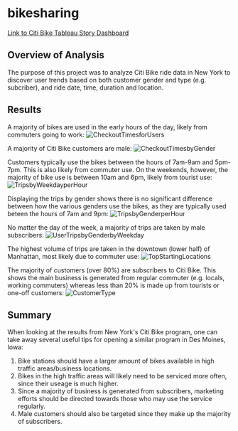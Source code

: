 # bikesharing

[Link to Citi Bike Tableau Story Dashboard](https://public.tableau.com/app/profile/adam.paseltiner/viz/CitiBikeStory_16270959285540/CitiBikeStory?publish=yes)

## Overview of Analysis
The purpose of this project was to analyze Citi Bike ride data in New York to discover user trends based on both customer gender and type (e.g. subcriber), and ride date, time, duration and location.

## Results
A majority of bikes are used in the early hours of the day, likely from commuters going to work:
![CheckoutTimesforUsers](https://user-images.githubusercontent.com/82347825/126872062-745b84e6-59ca-46ff-9a96-d4af4389e0e0.png)

A majority of Citi Bike customers are male:
![CheckoutTimesbyGender](https://user-images.githubusercontent.com/82347825/126872203-0a42b491-86ef-4e2b-8f6b-1a030419b8a4.png)

Customers typically use the bikes between the hours of 7am-9am and 5pm-7pm. This is also likely from commuter use. On the weekends, however, the majority of bike use is between 10am and 6pm, likely from tourist use:
![TripsbyWeekdayperHour](https://user-images.githubusercontent.com/82347825/126872757-0c1ca478-12e5-4573-9ffa-97ff09eb9e89.png)

Displaying the trips by gender shows there is no significant difference between how the various genders use the bikes, as they are typically used beteen the hours of 7am and 9pm:
![TripsbyGenderperHour](https://user-images.githubusercontent.com/82347825/126872809-b04ca0e0-00ce-4436-8326-0a8d4c6f9328.png)

No matter the day of the week, a majority of trips are taken by male subscribers:
![UserTripsbyGenderbyWeekday](https://user-images.githubusercontent.com/82347825/126872818-89478c5c-e896-4ff9-b24c-573e40147e8d.png)

The highest volume of trips are taken in the downtown (lower half) of Manhattan, most likely due to commuter use:
![TopStartingLocations](https://user-images.githubusercontent.com/82347825/126872819-6700a7a0-92e3-4083-a9e5-5de7cfe92fb4.png)

The majority of customers (over 80%) are subscribers to Citi Bike. This shows the main business is generated from regular commuter (e.g. locals, working commuters) whereas less than 20% is made up from tourists or one-off customers:
![CustomerType](https://user-images.githubusercontent.com/82347825/126872822-cf69fc0d-0540-41ca-8a78-abe0bbb9b3ec.png)

## Summary
When looking at the results from New York's Citi Bike program, one can take away several useful tips for opening a similar program in Des Moines, Iowa:
1. Bike stations should have a larger amount of bikes available in high traffic areas/business locations. 
2. Bikes in the high traffic areas will likely need to be serviced more often, since their useage is much higher.
3. Since a majority of business is generated from subscribers, marketing efforts should be directed towards those who may use the service regularly.
4. Male customers should also be targeted since they make up the majority of subscribers.
